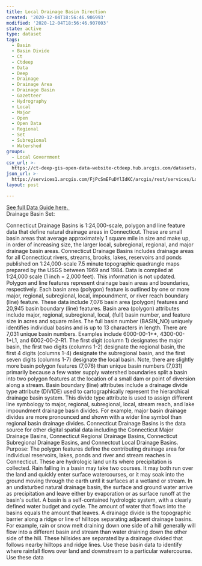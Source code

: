 ```yaml
---
title: Local Drainage Basin Direction
created: '2020-12-04T18:56:46.906993'
modified: '2020-12-04T18:56:46.907003'
state: active
type: dataset
tags:
  - Basin
  - Basin Divide
  - Ct
  - Ctdeep
  - Data
  - Deep
  - Drainage
  - Drainage Area
  - Drainage Basin
  - Gazetteer
  - Hydrography
  - Local
  - Major
  - Open
  - Open Data
  - Regional
  - Set
  - Subregional
  - Watershed
groups:
  - Local Government
csv_url: >-
  https://ct-deep-gis-open-data-website-ctdeep.hub.arcgis.com/datasets/8375929a507d40a991328e84770c55b0_2.csv?outSR=%7B%22latestWkid%22%3A2234%2C%22wkid%22%3A102656%7D
json_url: >-
  https://services1.arcgis.com/FjPcSmEFuDYlIdKC/arcgis/rest/services/Local_Drainage_Basin_Set/FeatureServer/2
layout: post

---
```

<div><a href='https://cteco.uconn.edu/guides/Local_Basin.htm' rel='nofollow ugc' target='_blank'>See full Data Guide here. </a><br /></div>Drainage Basin Set:

Connecticut Drainage Basins is 1:24,000-scale, polygon and line feature data that define natural drainage areas in Connecticut. These are small basin areas that average approximately 1 square mile in size and make up, in order of increasing size, the larger local, subregional, regional, and major drainage basin areas. Connecticut Drainage Basins includes drainage areas for all Connecticut rivers, streams, brooks, lakes, reservoirs and ponds published on 1:24,000-scale 7.5 minute topographic quadrangle maps prepared by the USGS between 1969 and 1984. Data is compiled at 1:24,000 scale (1 inch = 2,000 feet). This information is not updated.
Polygon and line features represent drainage basin areas and boundaries, respectively. Each basin area (polygon) feature is outlined by one or more major, regional, subregional, local, impoundment, or river reach boundary (line) feature. These data include 7,076 basin area (polygon) features and 20,945 basin boundary (line) features.
Basin area (polygon) attributes include major, regional, subregional, local, (full) basin number, and feature size in acres and square miles. The full basin number (BASIN_NO) uniquely identifies individual basins and is up to 13 characters in length. There are 7,031 unique basin numbers. Examples include 6000-00-1+*, 4300-00-1+L1, and 6002-00-2-R1. The first digit (column 1) designates the major basin, the first two digits (columns 1-2) designate the regional basin, the first 4 digits (columns 1-4) designate the subregional basin, and the first seven digits (columns 1-7) designate the local basin. Note, there are slightly more basin polygon features (7,076) than unique basin numbers (7,031) primarily because a few water supply watershed boundaries split a basin into two polygon features at the location of a small dam or point of diversion along a stream.
Basin boundary (line) attributes include a drainage divide type attribute (DIVIDE) used to cartographically represent the hierarchical drainage basin system. This divide type attribute is used to assign different line symbology to major, regional, subregional, local, stream reach, and lake impoundment drainage basin divides. For example, major basin drainage divides are more pronounced and shown with a wider line symbol than regional basin drainage divides.
Connecticut Drainage Basins is the data source for other digital spatial data including the Connecticut Major Drainage Basins, Connecticut Regional Drainage Basins, Connecticut Subregional Drainage Basins, and Connectcut Local Drainage Basins.
Purpose: The polygon features define the contributing drainage area for individual reservoirs, lakes, ponds and river and stream reaches in Connecticut. These are hydrologic land units where precipitation is collected. Rain falling in a basin may take two courses. It may both run over the land and quickly enter surface watercourses, or it may soak into the ground moving through the earth until it surfaces at a wetland or stream. In an undisturbed natural drainage basin, the surface and ground water arrive as precipitation and leave either by evaporation or as surface runoff at the basin's outlet. A basin is a self-contained hydrologic system, with a clearly defined water budget and cycle. The amount of water that flows into the basins equals the amount that leaves. A drainage divide is the topographic barrier along a ridge or line of hilltops separating adjacent drainage basins. For example, rain or snow melt draining down one side of a hill generally will flow into a different basin and stream than water draining down the other side of the hill. These hillsides are separated by a drainage divided that follows nearby hilltops and ridge lines.
Use these basin data to identify where rainfall flows over land and downstream to a particular watercourse. Use these data
